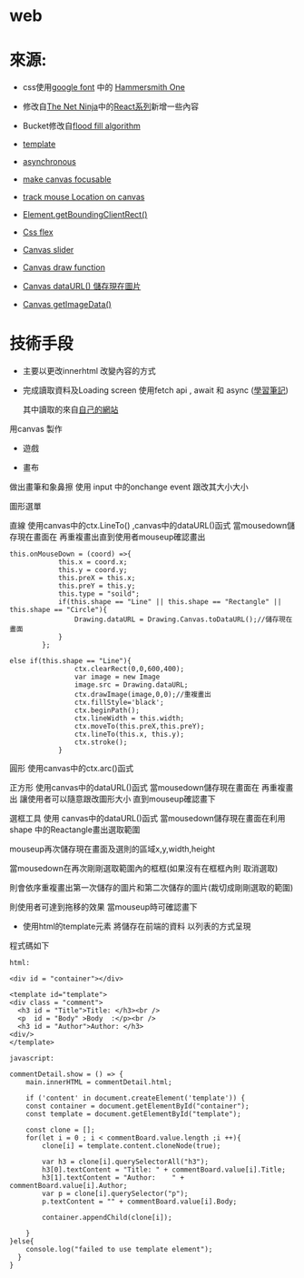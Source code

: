 ﻿# web

# 來源:

* css使用[google font](https://fonts.google.com/) 中的 [Hammersmith One](https://fonts.google.com/specimen/Hammersmith+One#standard-styles)

* 修改自[The Net Ninja](https://www.youtube.com/channel/UCW5YeuERMmlnqo4oq8vwUpg)中的[React系列](https://www.youtube.com/watch?v=j942wKiXFu8&list=PL4cUxeGkcC9gZD-Tvwfod2gaISzfRiP9d)新增一些內容

* Bucket修改自[flood fill algorithm](https://www.algorithm-archive.org/contents/flood_fill/flood_fill.html)

* [template](https://developer.mozilla.org/en-US/docs/Web/HTML/Element/template)

* [asynchronous](https://www.youtube.com/watch?v=ZcQyJ-gxke0&list=PL4cUxeGkcC9jx2TTZk3IGWKSbtugYdrlu&index=1)

* [make canvas focusable](https://stackoverflow.com/questions/12886286/addeventlistener-for-keydown-on-canvas)

* [track mouse Location on canvas](https://www.geeksforgeeks.org/how-to-get-the-coordinates-of-a-mouse-click-on-a-canvas-element/#:~:text=The%20position%20of%20x-coordinate%20of%20the%20mouse%20click,rectangle%20can%20be%20found%20using%20the%20%E2%80%98left%E2%80%99%20property.)

* [Element.getBoundingClientRect()](https://developer.mozilla.org/en-US/docs/Web/API/Element/getBoundingClientRect)

* [Css flex](https://www.youtube.com/watch?v=fYq5PXgSsbE&t=112s)

* [Canvas slider](https://www.w3schools.com/howto/howto_js_rangeslider.asp)

* [Canvas draw function](https://developer.mozilla.org/en-US/docs/Web/API/Canvas_API/Tutorial/Drawing_shapes)

* [Canvas dataURL() 儲存現在圖片](https://stackoverflow.com/questions/53960651/how-to-make-an-undo-function-in-canvas)

* [Canvas getImageData()](https://www.w3schools.com/tags/canvas_getimagedata.asp)


# 技術手段

* 主要以更改innerhtml 改變內容的方式

* 完成讀取資料及Loading screen 使用fetch api , await 和 async ([學習筆記](https://github.com/z22756392z/wp109b/wiki/Async_js.md))

  其中讀取的來自[自己的網站](https://z22756392z.github.io/web-data/data.json)

用canvas 製作

* 遊戲

* 畫布

做出畫筆和象鼻擦 使用 input 中的onchange event 跟改其大小大小

圖形選單

直線 使用canvas中的ctx.LineTo() ,canvas中的dataURL()函式 當mousedown儲存現在畫面在 再重複畫出直到使用者mouseup確認畫出
```
this.onMouseDown = (coord) =>{
            this.x = coord.x;
            this.y = coord.y;
            this.preX = this.x;
            this.preY = this.y;
            this.type = "soild";
            if(this.shape == "Line" || this.shape == "Rectangle" || this.shape == "Circle"){
                Drawing.dataURL = Drawing.Canvas.toDataURL();//儲存現在畫面
            }
        };
```

```
else if(this.shape == "Line"){
                ctx.clearRect(0,0,600,400);
                var image = new Image
                image.src = Drawing.dataURL;
                ctx.drawImage(image,0,0);//重複畫出
                ctx.fillStyle='black';
                ctx.beginPath();
                ctx.lineWidth = this.width;
                ctx.moveTo(this.preX,this.preY);
                ctx.lineTo(this.x, this.y);
                ctx.stroke();
            }
```

圓形 使用canvas中的ctx.arc()函式

正方形 使用canvas中的dataURL()函式 當mousedown儲存現在畫面在 再重複畫出 讓使用者可以隨意跟改圖形大小 直到mouseup確認畫下

選框工具 使用 canvas中的dataURL()函式 當mousedown儲存現在畫面在利用 shape 中的Reactangle畫出選取範圍 

mouseup再次儲存現在畫面及選則的區域x,y,width,height 

當mousedown在再次剛剛選取範圍內的框框(如果沒有在框框內則 取消選取)

則會依序重複畫出第一次儲存的圖片和第二次儲存的圖片(裁切成剛剛選取的範圍)

則使用者可達到拖移的效果 當mouseup時可確認畫下  


* 使用html的template元素 將儲存在前端的資料 以列表的方式呈現

程式碼如下
```
html:

<div id = "container"></div>

<template id="template">
<div class = "comment">
  <h3 id = "Title">Title: </h3><br />
  <p  id = "Body" >Body  :</p><br />
  <h3 id = "Author">Author: </h3>
<div/>
</template>

```

```
javascript:

commentDetail.show = () => {
    main.innerHTML = commentDetail.html;

    if ('content' in document.createElement('template')) {
    const container = document.getElementById("container");
    const template = document.getElementById("template");

    const clone = [];
    for(let i = 0 ; i < commentBoard.value.length ;i ++){
        clone[i] = template.content.cloneNode(true);
        
        var h3 = clone[i].querySelectorAll("h3");
        h3[0].textContent = "Title: " + commentBoard.value[i].Title;
        h3[1].textContent = "Author:    " + commentBoard.value[i].Author;
        var p = clone[i].querySelector("p");
        p.textContent = "" + commentBoard.value[i].Body;
        
        container.appendChild(clone[i]);
        
    }
}else{
    console.log("failed to use template element");
  }
}

```


